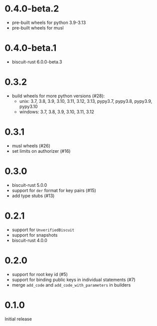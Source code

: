 # 0.4.0-beta.2
 
- pre-built wheels for python 3.9-3.13
- pre-built wheels for musl
 
# 0.4.0-beta.1
 
- biscuit-rust 6.0.0-beta.3
 
# 0.3.2

- build wheels for more python versions (#28):
  - unix: 3.7, 3.8, 3.9, 3.10, 3.11, 3.12, 3.13, pypy3.7, pypy3.8, pypy3.9, pypy3.10
  - windows: 3.7, 3.8, 3.9, 3.10, 3.11, 3.12

# 0.3.1

- musl wheels (#26)
- set limits on authorizer (#16)

# 0.3.0

- biscuit-rust 5.0.0
- support for `der` format for key pairs (#15)
- add type stubs (#13)

# 0.2.1

- support for `UnverifiedBiscuit`
- support for snapshots
- biscuit-rust 4.0.0

# 0.2.0

- support for root key id (#5)
- support for binding public keys in individual statements (#7)
- merge `add_code` and `add_code_with_parameters` in builders

# 0.1.0

Initial release
